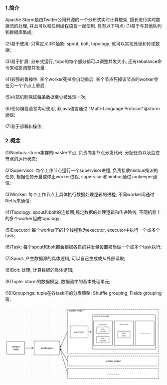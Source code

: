 ### 1.简介
Apache Storm是由Twitter公司开源的一个分布式实时计算框架, 擅长进行实时数据流的处理, 并且可以和任何编程语言一起使用.
具有以下特点:
(1)易于与其他队列和数据库集成;
<br><br>
(2)易于使用: 只需定义3种抽象: spout, bolt, topology; 就可以实现处理和传递数据;
<br><br>
(3)易于扩展: 分布式运行, topo的每个部分都可以调整并发大小, 还有rebalance命令来动态调整并发量;
<br><br>
(4)较强的鲁棒性: 某个worker死掉会自动重启, 某个节点死掉该节点的worker会在另一个节点上重启;
<br><br>
(5)内部机制保证每条数据至少被处理一次;
<br><br>
(6)任何编程语言均可使用, 非java语言通过 "Multi-Language Protocol"与storm通信;
<br><br>
(7)易于部署和操作;

### 2.概念
(1)Nimbus: storm集群的master节点, 负责向各节点分发代码, 分配任务以及监控节点的运行状态;
<br><br>
(2)Supervisor: 每个工作节点运行一个supervisor进程, 负责接收nimbus指派的任务, 根据任务开启或停止worker进程, supervisor和nimbus通过zookeeper通信;
<br><br>
(3)Worker: 每个工作节点上具体执行数据处理逻辑的进程, 不同worker间通过Netty来通信;
<br><br>
(4)Topology: spout和bolt的连接图,规定数据的处理逻辑和传递路线, 不同机器上的多个worker组成topology;
<br><br>
(5)Executor: 每个worker下的1个线程称为executor, executor中执行一个或多个task;
<br><br>
(6)Task: 每个spout和bolt都会根据各自的并发量设置被当做一个或多个task执行;
<br><br>
(7)Spout: 产生数据源的具体逻辑, 可以自己生成或从外部读取;
<br><br>
(8)Bolt: 处理, 计算数据的具体逻辑;
<br><br>
(9)Tuple: storm的数据模型, 数据流中的基本处理单元;
<br><br>
(10)Groupings: tuple在各task间的分发策略: Shuffle grouping, Fields grouping等;

![storm1](/assets/storm1.png)
